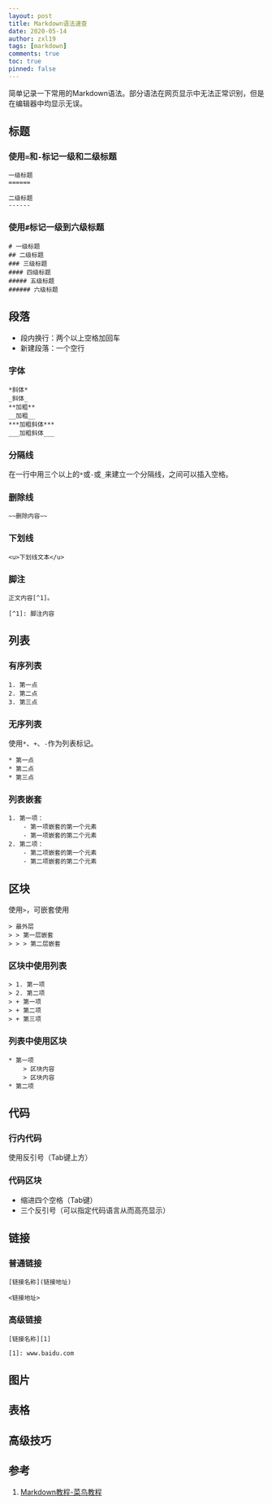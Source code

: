 ```yaml
---
layout: post
title: Markdown语法速查
date: 2020-05-14
author: zxl19
tags: [markdown]
comments: true
toc: true
pinned: false
---
```


简单记录一下常用的Markdown语法。部分语法在网页显示中无法正常识别，但是在编辑器中均显示无误。

<!-- more -->

## 标题

### 使用`=`和`-`标记一级和二级标题

```
一级标题
======

二级标题
------
```

### 使用`#`标记一级到六级标题

```
# 一级标题
## 二级标题
### 三级标题
#### 四级标题
##### 五级标题
###### 六级标题
```

## 段落

- 段内换行：两个以上空格加回车
- 新建段落：一个空行

### 字体

```
*斜体*
_斜体_
**加粗**
__加粗__
***加粗斜体***
___加粗斜体___
```

### 分隔线

在一行中用三个以上的`*`或`-`或`_`来建立一个分隔线，之间可以插入空格。

### 删除线

```
~~删除内容~~
```

### 下划线

```
<u>下划线文本</u>
```

### 脚注

```
正文内容[^1]。

[^1]: 脚注内容
```

## 列表

### 有序列表

```
1. 第一点
2. 第二点
3. 第三点
```

### 无序列表

使用`*`、`+`、`-`作为列表标记。

```
* 第一点
* 第二点
* 第三点
```

### 列表嵌套

```
1. 第一项：
    - 第一项嵌套的第一个元素
    - 第一项嵌套的第二个元素
2. 第二项：
    - 第二项嵌套的第一个元素
    - 第二项嵌套的第二个元素
```

## 区块

使用`>`，可嵌套使用

```
> 最外层
> > 第一层嵌套
> > > 第二层嵌套
```

### 区块中使用列表

```
> 1. 第一项
> 2. 第二项
> + 第一项
> + 第二项
> + 第三项
```

### 列表中使用区块

```
* 第一项
    > 区块内容
    > 区块内容
* 第二项
```

## 代码

### 行内代码

使用反引号（Tab键上方）

### 代码区块

- 缩进四个空格（Tab键）
- 三个反引号（可以指定代码语言从而高亮显示）

## 链接

### 普通链接

```
[链接名称](链接地址)

<链接地址>
```

### 高级链接

```
[链接名称][1]

[1]: www.baidu.com
```

## 图片

## 表格

## 高级技巧

## 参考
1. [Markdown教程-菜鸟教程](https://www.runoob.com/markdown/md-tutorial.html)